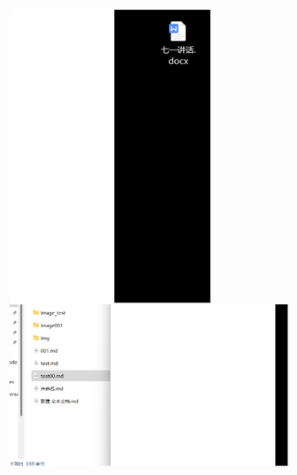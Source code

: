 ![](https://raw.githubusercontent.com/Quyizzx/typora_notes/main/img/image-20211210195800979.png)![image-20211210195809888](https://raw.githubusercontent.com/Quyizzx/typora_notes/main/img/image-20211210195809888.png)